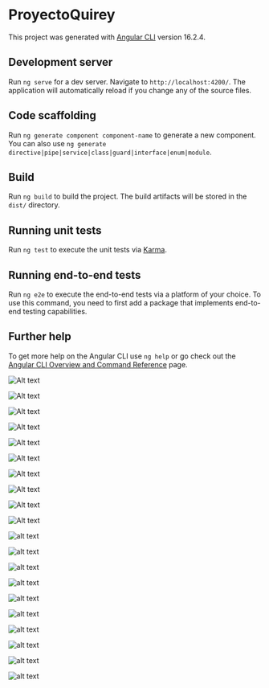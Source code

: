 # ProyectoQuirey

This project was generated with [Angular CLI](https://github.com/angular/angular-cli) version 16.2.4.

## Development server

Run `ng serve` for a dev server. Navigate to `http://localhost:4200/`. The application will automatically reload if you change any of the source files.

## Code scaffolding

Run `ng generate component component-name` to generate a new component. You can also use `ng generate directive|pipe|service|class|guard|interface|enum|module`.

## Build

Run `ng build` to build the project. The build artifacts will be stored in the `dist/` directory.

## Running unit tests

Run `ng test` to execute the unit tests via [Karma](https://karma-runner.github.io).

## Running end-to-end tests

Run `ng e2e` to execute the end-to-end tests via a platform of your choice. To use this command, you need to first add a package that implements end-to-end testing capabilities.

## Further help

To get more help on the Angular CLI use `ng help` or go check out the [Angular CLI Overview and Command Reference](https://angular.io/cli) page.

<!-- Almacenes -->

![Alt text](image-22.png)

<!-- Articulos -->

![Alt text](image-23.png)

<!-- Clientes -->

![Alt text](image-20.png)

<!-- Existencias -->

![Alt text](image-19.png)

<!-- Rutas -->

![Alt text](image-18.png)

<!-- Tickets -->

![Alt text](image-16.png)

<!-- Detalle Tickets -->

![Alt text](image-15.png)

<!-- Movimientos Inventario -->

![Alt text](image-24.png)

<!-- Personas -->

![Alt text](image-12.png)

<!-- Detalle Movimiento -->

![Alt text](image-25.png)

<!-- Usuarios -->

![alt text](image-27.png)

<!-- DetallePerfil -->

![alt text](image-28.png)

<!-- ModulosUsuario -->

![alt text](image-29.png)

<!-- Enpleados -->

![alt text](image-30.png)

<!-- Modulos -->

![alt text](image-31.png)

<!-- Persona -->

![alt text](image-32.png)

<!-- Perfiles -->

![alt text](image-33.png)

<!-- Sucursal Sede -->

![alt text](image-34.png)

<!-- Puestos -->

![alt text](image-35.png)

<!-- Categoria Modulos -->

![alt text](image-36.png)

<!-- Integrantes -->
<!-- Felipe de Jesus Bernal Gazca 12754 -->
<!-- Jose Manuel de la Fuente Iracheta 12775 -->
<!-- Jorge Alberto Rubio Reyna 12779 -->
<!-- Bryan Rolando de la Rosa Medrano 12763 -->
<!-- Carlos Manuel Cortez Lopez 12761 -->
